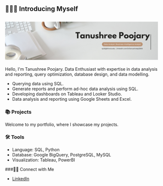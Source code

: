 ## ‍🙋🏻‍♀️ Introducing Myself

## ![My Profile Picture](TanushreePoojary.png)

Hello, I'm Tanushree Poojary. Data Enthusiast with expertise in data analysis and reporting, query optimization, database design, and data modelling.

- Querying data using SQL.
- Generate reports and perform ad-hoc data analysis using SQL.
- Developing dashboards on Tableau and Looker Studio.
- Data analysis and reporting using Google Sheets and Excel.

### 📚 Projects

Welcome to my portfolio, where I showcase my projects.

### ️🛠️ Tools

- Language: SQL, Python
- Database: Google BigQuery, PostgreSQL, MySQL
- Visualization: Tableau, PowerBI

###👋🏻 Connect with Me

- [LinkedIn](www.linkedin.com/in/tanushreep2000)

